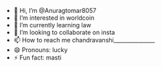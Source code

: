 - 👋 Hi, I’m @Anuragtomar8057
- 👀 I’m interested in worldcoin
- 🌱 I’m currently learning law
- 💞️ I’m looking to collaborate on insta
- 📫 How to reach me chandravanshi_______________
- 😄 Pronouns: lucky
- ⚡ Fun fact: masti

<!---
Anuragtomar8057/Anuragtomar8057 is a ✨ special ✨ repository because its `README.md` (this file) appears on your GitHub profile.
You can click the Preview link to take a look at your changes.
--->
